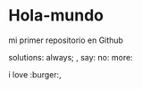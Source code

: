 # Hola-mundo

mi primer repositorio en Github

solutions: always; , say: no:  more:


i love :burger:, 
